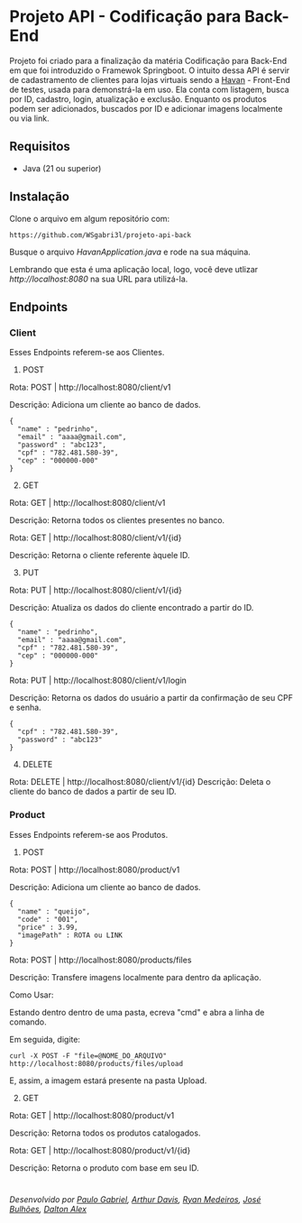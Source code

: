 # Projeto API - Codificação para Back-End

Projeto foi criado para a finalização da matéria Codificação para Back-End em que foi introduzido o Framewok Springboot. O intuito dessa API é servir de cadastramento de clientes para lojas virtuais sendo a [Havan](https://github.com/Arthurdnl/projeto-api) - Front-End de testes, usada para demonstrá-la em uso.
Ela conta com listagem, busca por ID, cadastro, login, atualização e exclusão. Enquanto os produtos podem ser adicionados, buscados por ID e adicionar imagens localmente ou via link.

## Requisitos

- Java (21 ou superior)

## Instalação 

Clone o arquivo em algum repositório com:

```
https://github.com/WSgabri3l/projeto-api-back
```

Busque o arquivo <em>HavanApplication.java</em> e rode na sua máquina.

Lembrando que esta é uma aplicação local, logo, você deve utlizar <em>http://localhost:8080</em> na sua URL para utilizá-la.

## Endpoints



### Client



Esses Endpoints referem-se aos Clientes.


1. POST



Rota: POST | http://localhost:8080/client/v1

Descrição: Adiciona um cliente ao banco de dados.


```
{
  "name" : "pedrinho",
  "email" : "aaaa@gmail.com",
  "password" : "abc123",
  "cpf" : "782.481.580-39",
  "cep" : "000000-000"
}
```


2. GET



Rota: GET | http://localhost:8080/client/v1

Descrição: Retorna todos os clientes presentes no banco.



Rota: GET | http://localhost:8080/client/v1/{id}

Descrição: Retorna o cliente referente àquele ID.


3. PUT



Rota: PUT | http://localhost:8080/client/v1/{id}

Descrição: Atualiza os dados do cliente encontrado a partir do ID.


```
{
  "name" : "pedrinho",
  "email" : "aaaa@gmail.com",
  "cpf" : "782.481.580-39",
  "cep" : "000000-000"
}
```



Rota: PUT | http://localhost:8080/client/v1/login

Descrição: Retorna os dados do usuário a partir da confirmação de seu CPF e senha.


```
{
  "cpf" : "782.481.580-39",
  "password" : "abc123"
}
```



4. DELETE



Rota: DELETE | http://localhost:8080/client/v1/{id}
Descrição: Deleta o cliente do banco de dados a partir de seu ID.



### Product



Esses Endpoints referem-se aos Produtos.


1. POST



Rota: POST | http://localhost:8080/product/v1

Descrição: Adiciona um cliente ao banco de dados.



```
{
  "name" : "queijo",
  "code" : "001",
  "price" : 3.99,
  "imagePath" : ROTA ou LINK
}
```



Rota: POST | http://localhost:8080/products/files


Descrição: Transfere imagens localmente para dentro da aplicação.


Como Usar: 


Estando dentro dentro de uma pasta, ecreva "cmd" e abra a linha de comando.


Em seguida, digite:



```
curl -X POST -F "file=@NOME_DO_ARQUIVO" http://localhost:8080/products/files/upload
```



E, assim, a imagem estará presente na pasta Upload.



2. GET



Rota: GET | http://localhost:8080/product/v1

Descrição: Retorna todos os produtos catalogados.



Rota: GET | http://localhost:8080/product/v1/{id}

Descrição: Retorna o produto com base em seu ID.

#

*Desenvolvido por [Paulo Gabriel](https://github.com/WSgabri3l), [Arthur Davis](https://github.com/Arthurdnl), [Ryan Medeiros](https://github.com/Ryanmedeirosp), [José Bulhões](https://github.com/juneonju), [Dalton Alex](https://github.com/dalton4lex)*
